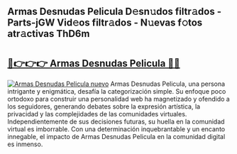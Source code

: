 ## Armas Desnudas Pelicula D𝚎sn𝚞dos filtr𝚊dos - Parts-jGW Vid𝚎os filtr𝚊dos - N𝚞evas f𝚘tos atr𝚊ctivas ThD6m

# <h2><a href="http://mb4lki.tromn.icu/?c=Armas+Desnudas+Pelicula">🔗👉👉👉 Armas Desnudas Pelicula 🔗🔗</a></h2>

[![Armas Desnudas Pelicula nuevo](https://i.imgur.com/pEAQMta.gif)](http://mb4lki.tromn.icu/?c=Armas+Desnudas+Pelicula)
Armas Desnudas Pelicula, una persona intrigante y enigmática, desafía la categorización simple. Su enfoque poco ortodoxo para construir una personalidad web ha magnetizado y ofendido a los seguidores, generando debates sobre la expresión artística, la privacidad y las complejidades de las comunidades virtuales. Independientemente de sus decisiones futuras, su huella en la comunidad virtual es imborrable. Con una determinación inquebrantable y un encanto innegable, el impacto de Armas Desnudas Pelicula en la comunidad digital es inmenso.
